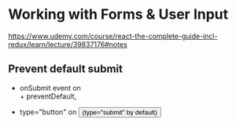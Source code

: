 # Working with Forms &amp; User Input

https://www.udemy.com/course/react-the-complete-guide-incl-redux/learn/lecture/39837176#notes

## Prevent default submit

- onSubmit event on <form> + preventDefault,
- type="button" on <button> (type="submit" by default)
